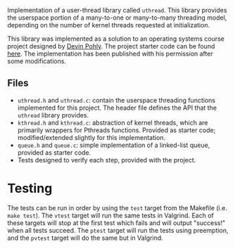 Implementation of a user-thread library called `uthread`. 
This library provides the userspace portion of a many-to-one or
many-to-many threading model, depending on the number of kernel threads
requested at initialization.

This library was implemented as a solution to an operating systems course project designed by [Devin Pohly](https://github.com/devinpohly/). The project starter code can be found [here](https://github.com/devinpohly/csci455-project2). The implementation has been published with his permission after some modifications.

## Files

- `uthread.h` and `uthread.c`: contain the userspace threading functions implemented for this project. The header file
  defines the API that the `uthread` library provides.
- `kthread.h` and `kthread.c`: abstraction of kernel threads, which are primarily 
  wrappers for Pthreads functions. Provided as starter code; modified/extended slightly for this implementation.
- `queue.h` and `queue.c`: simple implementation of a linked-list queue, provided as starter code.
- Tests designed to verify each step, provided with the project.

# Testing
The tests can be run in order by using the `test` target from the Makefile
(i.e. `make test`). The `vtest` target will run the same tests in
Valgrind.  Each of these targets will stop at the first test which fails
and will output "success!" when all tests succeed.
The `ptest` target will run the tests using preemption, and the `pvtest` target will do the same but in Valgrind.
